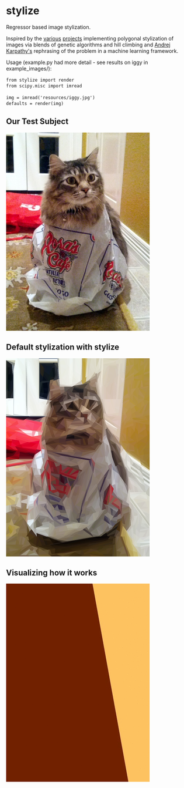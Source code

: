 stylize
=======

Regressor based image stylization.

Inspired by the [various](http://alteredqualia.com/visualization/evolve/) [projects](http://rogeralsing.com/2008/12/07/genetic-programming-evolution-of-mona-lisa/) implementing polygonal stylization of images via blends of genetic algorithms and hill climbing and [Andrej Karpathy's](http://cs.stanford.edu/people/karpathy/convnetjs/demo/image_regression.html) rephrasing of the problem in a machine learning framework.

Usage (example.py had more detail - see results on iggy in example_images/): 
```
from stylize import render
from scipy.misc import imread

img = imread('resources/iggy.jpg')
defaults = render(img)
```

## Our Test Subject
![Iggy](/resources/iggy_small.jpg?raw=true "My cat Iggy looking confused")
## Default stylization with stylize
![Iggy](/resources/defaults_small.png?raw=true "Default stylization with stylize")
## Visualizing how it works
![Iggy](/resources/iggy.gif?raw=true "Visualizing how it works")
